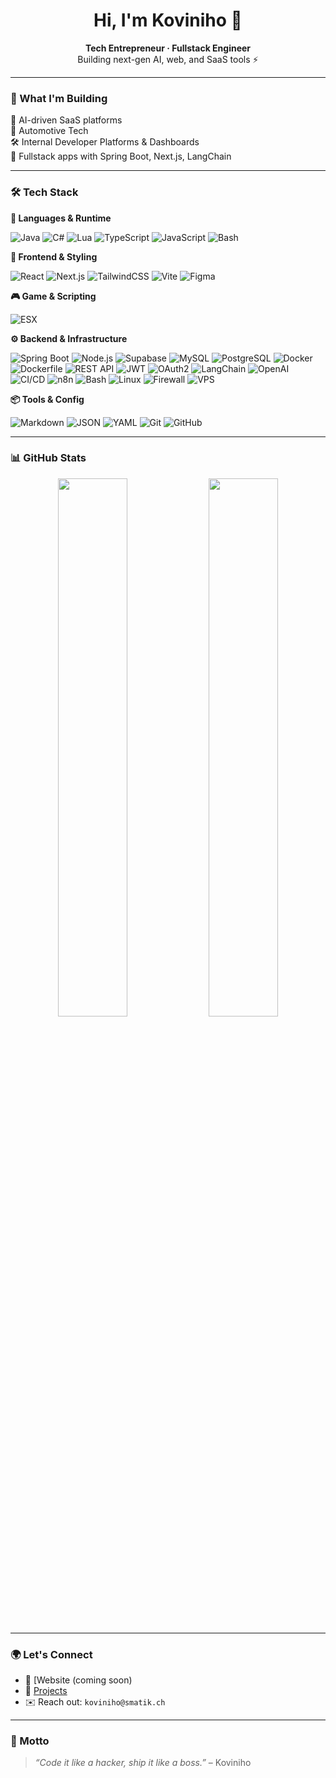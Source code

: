 <h1 align="center">Hi, I'm Koviniho 👋</h1>

<p align="center">
  <b>Tech Entrepreneur · Fullstack Engineer</b><br/>
  Building next-gen AI, web, and SaaS tools ⚡️
</p>

---

### 🚀 What I'm Building

🧠 AI-driven SaaS platforms  
🚗 Automotive Tech  
🛠 Internal Developer Platforms & Dashboards  
🔐 Fullstack apps with Spring Boot, Next.js, LangChain


---

### 🛠 Tech Stack

**🧠 Languages & Runtime**

![Java](https://img.shields.io/badge/Java-ED8B00?style=flat&logo=java&logoColor=white)
![C#](https://img.shields.io/badge/C%23-239120?style=flat&logo=c-sharp&logoColor=white)
![Lua](https://img.shields.io/badge/Lua-2C2D72?style=flat&logo=lua&logoColor=white)
![TypeScript](https://img.shields.io/badge/TypeScript-3178C6?style=flat&logo=typescript&logoColor=white)
![JavaScript](https://img.shields.io/badge/JavaScript-F7DF1E?style=flat&logo=javascript&logoColor=black)
![Bash](https://img.shields.io/badge/Bash-121011?style=flat&logo=gnu-bash&logoColor=white)

**🎨 Frontend & Styling**

![React](https://img.shields.io/badge/React-20232A?style=flat&logo=react&logoColor=61DAFB)
![Next.js](https://img.shields.io/badge/Next.js-black?style=flat&logo=next.js)
![TailwindCSS](https://img.shields.io/badge/Tailwind-06B6D4?style=flat&logo=tailwindcss)
![Vite](https://img.shields.io/badge/Vite-646CFF?style=flat&logo=vite&logoColor=white)
![Figma](https://img.shields.io/badge/Figma-F24E1E?style=flat&logo=figma&logoColor=white)

**🎮 Game & Scripting**

![ESX](https://img.shields.io/badge/ESX-FiveM-blueviolet?style=flat&logo=fivem&logoColor=white)

**⚙️ Backend & Infrastructure**

![Spring Boot](https://img.shields.io/badge/Spring%20Boot-6DB33F?style=flat&logo=spring-boot&logoColor=white)
![Node.js](https://img.shields.io/badge/Node.js-339933?style=flat&logo=node.js&logoColor=white)
![Supabase](https://img.shields.io/badge/Supabase-3ECF8E?style=flat&logo=supabase&logoColor=white)
![MySQL](https://img.shields.io/badge/MySQL-4479A1?style=flat&logo=mysql&logoColor=white)
![PostgreSQL](https://img.shields.io/badge/PostgreSQL-4169E1?style=flat&logo=postgresql&logoColor=white)
![Docker](https://img.shields.io/badge/Docker-2496ED?style=flat&logo=docker&logoColor=white)
![Dockerfile](https://img.shields.io/badge/Dockerfile-blue?style=flat&logo=docker&logoColor=white)
![REST API](https://img.shields.io/badge/REST%20API-FF6F61?style=flat&logo=api&logoColor=white)
![JWT](https://img.shields.io/badge/JWT-000000?style=flat&logo=jsonwebtokens&logoColor=white)
![OAuth2](https://img.shields.io/badge/OAuth2-8A2BE2?style=flat)
![LangChain](https://img.shields.io/badge/LangChain-2f2f2f?style=flat)
![OpenAI](https://img.shields.io/badge/OpenAI-412991?style=flat&logo=openai&logoColor=white)
![CI/CD](https://img.shields.io/badge/GitHub%20Actions-2088FF?style=flat&logo=github-actions&logoColor=white)
![n8n](https://img.shields.io/badge/n8n-FE652F?style=flat&logo=n8n&logoColor=white)
![Bash](https://img.shields.io/badge/Bash-4EAA25?style=flat&logo=gnu-bash&logoColor=white)
![Linux](https://img.shields.io/badge/Linux-FCC624?style=flat&logo=linux&logoColor=black)
![Firewall](https://img.shields.io/badge/Firewall%20Rules-FF5733?style=flat)
![VPS](https://img.shields.io/badge/VPS%20Hosting-0066A1?style=flat&logo=linux&logoColor=white)

**📦 Tools & Config**

![Markdown](https://img.shields.io/badge/Markdown-000000?style=flat&logo=markdown&logoColor=white)
![JSON](https://img.shields.io/badge/JSON-000000?style=flat&logo=json&logoColor=white)
![YAML](https://img.shields.io/badge/YAML-000000?style=flat&logo=yaml&logoColor=white)
![Git](https://img.shields.io/badge/Git-F05032?style=flat&logo=git&logoColor=white)
![GitHub](https://img.shields.io/badge/GitHub-181717?style=flat&logo=github&logoColor=white)

---

### 📊 GitHub Stats

<p align="center">
  <img src="https://github-readme-stats.vercel.app/api?username=Koviniho&show_icons=true&theme=tokyonight" width="47%"/>
  <img src="https://github-readme-streak-stats.herokuapp.com/?user=Koviniho&theme=tokyonight" width="47%"/>
</p>

---

### 🌍 Let's Connect

- 🧠 [Website (coming soon)
- 🧪 [Projects](https://github.com/Koviniho?tab=repositories)
- ✉️ Reach out: `koviniho@smatik.ch`

---

### 💬 Motto

> *“Code it like a hacker, ship it like a boss.”* – Koviniho
